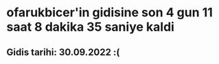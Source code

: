 # ofarukbicer'in gidisine son 4 gun 11 saat 8 dakika 35 saniye kaldi

## Gidis tarihi: 30.09.2022 :(